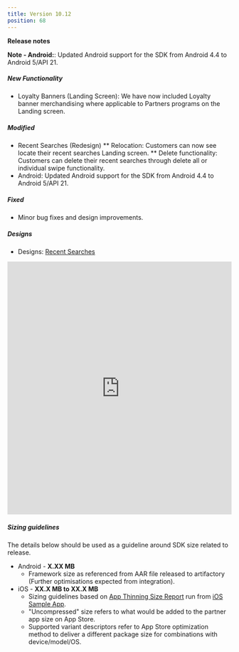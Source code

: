 ```yaml
---
title: Version 10.12
position: 68
---
```

**Release notes**

**Note - Android:**: Updated Android support for the SDK from Android 4.4 to Android 5/API 21.

##### New Functionality
* Loyalty Banners (Landing Screen): We have now included Loyalty banner merchandising where applicable to Partners programs on the Landing screen.


##### Modified
* Recent Searches (Redesign)
 ** Relocation: Customers can now see locate their recent searches Landing screen.
 ** Delete functionality: Customers can delete their recent searches through delete all or individual swipe functionality.
* Android: Updated Android support for the SDK from Android 4.4 to Android 5/API 21.
 

##### Fixed
* Minor bug fixes and design improvements.

##### Designs
* Designs: <a href="https://app.abstract.com/share/bc2e93ff-63bb-4002-a513-ec6a69c53be5?collectionId=09f00ab3-f8e6-4290-8a4e-da8a4d36a262&collectionLayerId=29d89044-14dd-47f3-afc5-e989dfd057c3&present=true&preview=false&sha=37b4e79021ad10244c8b6889ba1cbd926ebd349d" target="_blank">Recent Searches</a>
<style>
.responsive-wrap iframe{ max-width: 100%;}
</style>
<div class="responsive-wrap">
  <iframe src="https://app.abstract.com/embed/7a91ed9a-7e8b-4ee9-80b5-e9651d8f85e9?collectionLayerId=0b49db55-bf71-4c45-93ba-61adea4e0127&mode=design&present=true" frameborder="0" width="960" height="569" allowfullscreen="true" mozallowfullscreen="true" webkitallowfullscreen="true"></iframe>
</div>
 
   
##### Sizing guidelines
The details below should be used as a guideline around SDK size related to release.
* Android - **X.XX MB**
  * Framework size as referenced from AAR file released to artifactory (Further optimisations expected from integration).
* iOS - **XX.X MB to XX.X MB**
  * Sizing guidelines based on <a href="https://github.com/cartrawler/cartrawler.github.io/blob/master/ios-report.txt" target="_blank">App Thinning Size Report</a> run from <a href="https://github.com/cartrawler/cartrawler-ios-integration" target="_blank">iOS Sample App</a>.
  * "Uncompressed" size refers to what would be added to the partner app size on App Store.
  * Supported variant descriptors refer to App Store optimization method to deliver a different package size for combinations with device/model/OS.